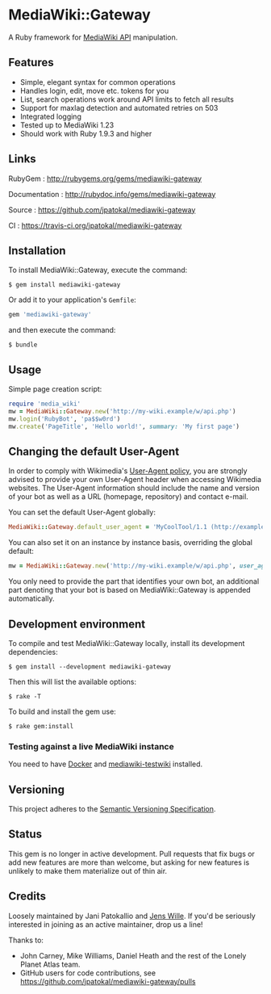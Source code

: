 # MediaWiki::Gateway

A Ruby framework for [MediaWiki API](http://www.mediawiki.org/wiki/API:Main_page) manipulation.

## Features

* Simple, elegant syntax for common operations
* Handles login, edit, move etc. tokens for you
* List, search operations work around API limits to fetch all results
* Support for maxlag detection and automated retries on 503
* Integrated logging
* Tested up to MediaWiki 1.23
* Should work with Ruby 1.9.3 and higher

## Links

RubyGem
: http://rubygems.org/gems/mediawiki-gateway

Documentation
: http://rubydoc.info/gems/mediawiki-gateway

Source
: https://github.com/jpatokal/mediawiki-gateway

CI
: https://travis-ci.org/jpatokal/mediawiki-gateway

## Installation

To install MediaWiki::Gateway, execute the command:

```shell
$ gem install mediawiki-gateway
```

Or add it to your application's `Gemfile`:

```ruby
gem 'mediawiki-gateway'
```

and then execute the command:

```shell
$ bundle
```

## Usage

Simple page creation script:

```ruby
require 'media_wiki'
mw = MediaWiki::Gateway.new('http://my-wiki.example/w/api.php')
mw.login('RubyBot', 'pa$$w0rd')
mw.create('PageTitle', 'Hello world!', summary: 'My first page')
```

## Changing the default User-Agent

In order to comply with Wikimedia's [User-Agent policy](https://meta.wikimedia.org/wiki/User-Agent_policy), you are strongly advised to provide your own User-Agent header when accessing Wikimedia websites. The User-Agent information should include the name and version of your bot as well as a URL (homepage, repository) and contact e-mail.

You can set the default User-Agent globally:

```ruby
MediaWiki::Gateway.default_user_agent = 'MyCoolTool/1.1 (http://example.com/MyCoolTool/; MyCoolTool@example.com)'
```

You can also set it on an instance by instance basis, overriding the global default:

```ruby
mw = MediaWiki::Gateway.new('http://my-wiki.example/w/api.php', user_agent: 'MyCoolTool/1.1 (http://example.com/MyCoolTool/; MyCoolTool@example.com)')
```

You only need to provide the part that identifies your own bot, an additional part denoting that your bot is based on MediaWiki::Gateway is appended automatically.

## Development environment

To compile and test MediaWiki::Gateway locally, install its development dependencies:

```shell
$ gem install --development mediawiki-gateway
```

Then this will list the available options:

```shell
$ rake -T
```

To build and install the gem use:

```shell
$ rake gem:install
```

### Testing against a live MediaWiki instance

You need to have [Docker](https://docker.com) and [mediawiki-testwiki](https://rubygems.org/gems/mediawiki-testwiki) installed.

## Versioning

This project adheres to the [Semantic Versioning Specification](http://semver.org/).

## Status

This gem is no longer in active development. Pull requests that fix bugs or add new features are more than welcome, but asking for new features is unlikely to make them materialize out of thin air.

## Credits

Loosely maintained by Jani Patokallio and [Jens Wille](https://github.com/blackwinter). If you'd be seriously interested in joining as an active maintainer, drop us a line!

Thanks to:

* John Carney, Mike Williams, Daniel Heath and the rest of the Lonely Planet Atlas team.
* GitHub users for code contributions, see https://github.com/jpatokal/mediawiki-gateway/pulls
